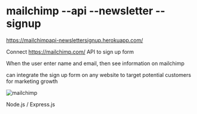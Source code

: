 # mailchimp --api --newsletter --signup

https://mailchimpapi-newslettersignup.herokuapp.com/

Connect https://mailchimp.com/ API to sign up form

When the user enter name and email, then see information on mailchimp

can integrate the sign up form on any website to target potential customers for marketing growth

![mailchimp](https://user-images.githubusercontent.com/56530966/85910736-ea03e280-b7dd-11ea-9060-3a99d2ef46dd.jpg)

Node.js / Express.js
